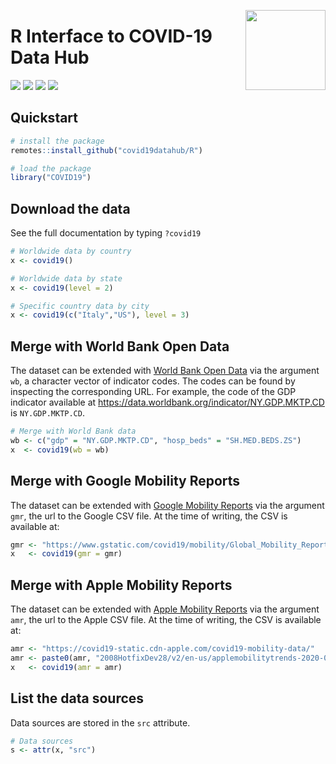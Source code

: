 <a href="https://covid19datahub.io"><img src="https://storage.covid19datahub.io/img/logo.svg" align="right" height="128"/></a>

# R Interface to COVID-19 Data Hub

![](https://www.r-pkg.org/badges/version/COVID19) ![](https://www.r-pkg.org/badges/last-release/COVID19) ![](https://cranlogs.r-pkg.org/badges/grand-total/COVID19) [![](https://img.shields.io/badge/doi-10.13140/RG.2.2.11649.81763-orange.svg)](https://doi.org/10.13140/RG.2.2.11649.81763)

## Quickstart

```R
# install the package
remotes::install_github("covid19datahub/R")

# load the package
library("COVID19")
```

## Download the data

See the full documentation by typing `?covid19`

```r
# Worldwide data by country
x <- covid19()

# Worldwide data by state
x <- covid19(level = 2)

# Specific country data by city
x <- covid19(c("Italy","US"), level = 3)
```

## Merge with World Bank Open Data

The dataset can be extended with [World Bank Open Data](https://data.worldbank.org/) via the argument `wb`, a character vector of indicator codes. The codes can be found by inspecting the corresponding URL. For example, the code of the GDP indicator available at https://data.worldbank.org/indicator/NY.GDP.MKTP.CD is `NY.GDP.MKTP.CD`. 

```R
# Merge with World Bank data
wb <- c("gdp" = "NY.GDP.MKTP.CD", "hosp_beds" = "SH.MED.BEDS.ZS")
x  <- covid19(wb = wb)
```

## Merge with Google Mobility Reports

The dataset can be extended with [Google Mobility Reports](https://www.google.com/covid19/mobility/) via the argument `gmr`, the url to the Google CSV file. At the time of writing, the CSV is available at:

```R
gmr <- "https://www.gstatic.com/covid19/mobility/Global_Mobility_Report.csv"
x   <- covid19(gmr = gmr)
```

## Merge with Apple Mobility Reports

The dataset can be extended with [Apple Mobility Reports](https://www.apple.com/covid19/mobility) via the argument `amr`, the url to the Apple CSV file. At the time of writing, the CSV is available at:

```R
amr <- "https://covid19-static.cdn-apple.com/covid19-mobility-data/"
amr <- paste0(amr, "2008HotfixDev28/v2/en-us/applemobilitytrends-2020-05-15.csv")
x   <- covid19(amr = amr)
```

## List the data sources

Data sources are stored in the `src` attribute.

```R
# Data sources
s <- attr(x, "src")
```

